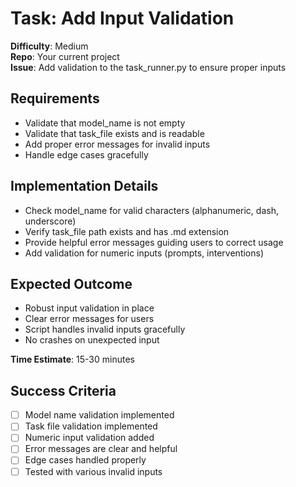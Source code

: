 # Task: Add Input Validation

**Difficulty**: Medium  
**Repo**: Your current project  
**Issue**: Add validation to the task_runner.py to ensure proper inputs  

## Requirements
- Validate that model_name is not empty
- Validate that task_file exists and is readable
- Add proper error messages for invalid inputs
- Handle edge cases gracefully

## Implementation Details
- Check model_name for valid characters (alphanumeric, dash, underscore)
- Verify task_file path exists and has .md extension
- Provide helpful error messages guiding users to correct usage
- Add validation for numeric inputs (prompts, interventions)

## Expected Outcome
- Robust input validation in place
- Clear error messages for users
- Script handles invalid inputs gracefully
- No crashes on unexpected input

**Time Estimate**: 15-30 minutes

## Success Criteria
- [ ] Model name validation implemented
- [ ] Task file validation implemented
- [ ] Numeric input validation added
- [ ] Error messages are clear and helpful
- [ ] Edge cases handled properly
- [ ] Tested with various invalid inputs